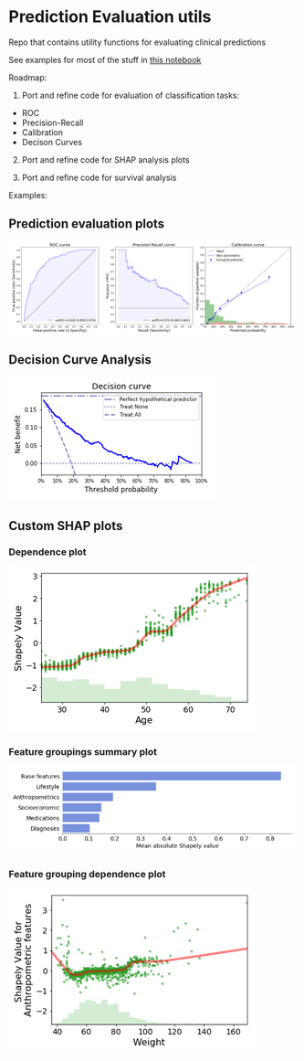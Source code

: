 # Prediction Evaluation utils

Repo that contains utility functions for evaluating clinical predictions

See examples for most of the stuff in [this notebook](https://github.com/hrossman/prediction-evaluation-utils/blob/master/NHFES_classification_example.ipynb)

Roadmap:
1. Port and refine code for evaluation of classification tasks:
  * ROC
  * Precision-Recall
  * Calibration
  * Decison Curves
  
 2. Port and refine code for SHAP analysis plots
 
 3. Port and refine code for survival analysis
 

Examples:
## Prediction evaluation plots
![Alt text](/images/example_eval_plots.png?raw=true)

## Decision Curve Analysis
![Alt text](/images/example_DCA.png?raw=true)

## Custom SHAP plots
### Dependence plot
![Alt text](/images/example_dep_plot.png?raw=true)

### Feature groupings summary plot
![Alt text](/images/example_summary_plot.png?raw=true)

### Feature grouping dependence plot
![Alt text](/images/example_cat_dep_plot.png?raw=true)

